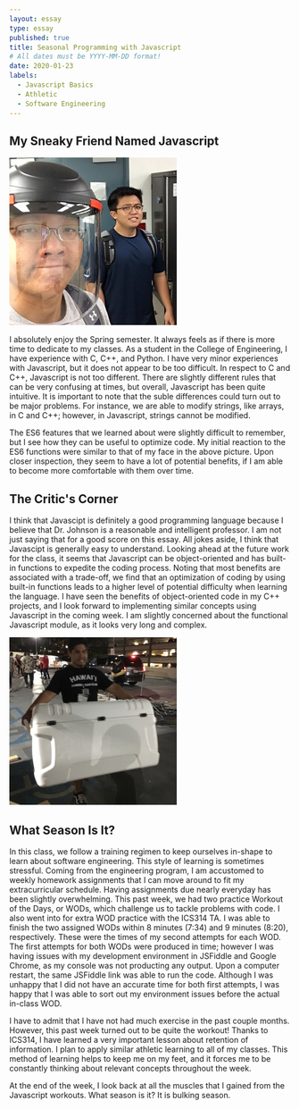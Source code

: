 ```yaml
---
layout: essay
type: essay
published: true
title: Seasonal Programming with Javascript
# All dates must be YYYY-MM-DD format!
date: 2020-01-23
labels:
  - Javascript Basics
  - Athletic
  - Software Engineering
---
```


## My Sneaky Friend Named Javascript

<img class="ui medium right floated rounded image" src="../images/js_upsetFace.jpg">

I absolutely enjoy the Spring semester. It always feels as if there is more time to dedicate to my classes. As a student in the College of Engineering, I have experience with C, C++, and Python. I have very minor experiences with Javascript, but it does not appear to be too difficult. In respect to C and C++, Javascript is not too different. There are slightly different rules that can be very confusing at times, but overall, Javascript has been quite intuitive. It is important to note that the suble differences could turn out to be major problems. For instance, we are able to modify strings, like arrays, in C and C++; however, in Javascript, strings cannot be modified.

The ES6 features that we learned about were slightly difficult to remember, but I see how they can be useful to optimize code. My initial reaction to the ES6 functions were similar to that of my face in the above picture. Upon closer inspection, they seem to have a lot of potential benefits, if I am able to become more comfortable with them over time. 


## The Critic's Corner
I think that Javascipt is definitely a good programming language because I believe that Dr. Johnson is a reasonable and intelligent professor. I am not just saying that for a good score on this essay. All jokes aside, I think that Javascipt is generally easy to understand. Looking ahead at the future work for the class, it seems that Javascript can be object-oriented and has built-in functions to expedite the coding process. Noting that most benefits are associated with a trade-off, we find that an optimization of coding by using built-in functions leads to a higher level of potential difficulty when learning the language. I have seen the benefits of object-oriented code in my C++ projects, and I look forward to implementing similar concepts using Javascript in the coming week. I am slightly concerned about the functional Javascript module, as it looks very long and complex.

<img class="ui medium right floated rounded image" src="../images/js_bulk.jpg">

## What Season Is It?
In this class, we follow a training regimen to keep ourselves in-shape to learn about software engineering. This style of learning is sometimes stressful. Coming from the engineering program, I am accustomed to weekly homework assignments that I can move around to fit my extracurricular schedule. Having assignments due nearly everyday has been slightly overwhelming. This past week, we had two practice Workout of the Days, or WODs, which challenge us to tackle problems with code. I also went into for extra WOD practice with the ICS314 TA. I was able to finish the two assigned WODs within 8 minutes (7:34) and 9 minutes (8:20), respectively. These were the times of my second attempts for each WOD. The first attempts for both WODs were produced in time; however I was having issues with my development environment in JSFiddle and Google Chrome, as my console was not producting any output. Upon a computer restart, the same JSFiddle link was able to run the code. Although I was unhappy that I did not have an accurate time for both first attempts, I was happy that I was able to sort out my environment issues before the actual in-class WOD.

I have to admit that I have not had much exercise in the past couple months. However, this past week turned out to be quite the workout! Thanks to ICS314, I have learned a very important lesson about retention of information. I plan to apply similar athletic learning to all of my classes. This method of learning helps to keep me on my feet, and it forces me to be constantly thinking about relevant concepts throughout the week.

At the end of the week, I look back at all the muscles that I gained from the Javascript workouts. What season is it? It is bulking season.


